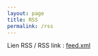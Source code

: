 ```yaml
---
layout: page
title: RSS 
permalink: /rss
---
```


Lien RSS / RSS link : <a href="{{ site.baseurl }}/feed.xml">feed.xml</a>

